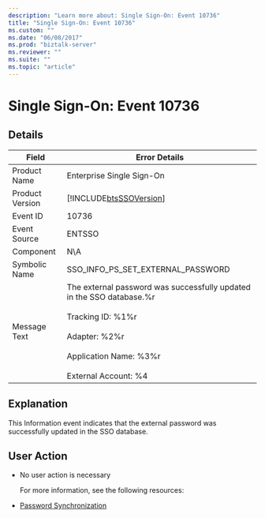 ```yaml
---
description: "Learn more about: Single Sign-On: Event 10736"
title: "Single Sign-On: Event 10736"
ms.custom: ""
ms.date: "06/08/2017"
ms.prod: "biztalk-server"
ms.reviewer: ""
ms.suite: ""
ms.topic: "article"
---
```

# Single Sign-On: Event 10736
## Details  

| Field | Error Details |
|-----------------|---------------------------------------------------------------------------------------------------------------------------------------------------------------------------------------------------|
|  Product Name   |                                                                                     Enterprise Single Sign-On                                                                                     |
| Product Version |                                                                    [!INCLUDE[btsSSOVersion](../includes/btsssoversion-md.md)]                                                                     |
|    Event ID     |                                                                                               10736                                                                                               |
|  Event Source   |                                                                                              ENTSSO                                                                                               |
|    Component    |                                                                                                N\A                                                                                                |
|  Symbolic Name  |                                                                                 SSO_INFO_PS_SET_EXTERNAL_PASSWORD                                                                                 |
|  Message Text   | The external password was successfully updated in the SSO database.%r<br /><br /> Tracking ID: %1%r<br /><br /> Adapter: %2%r<br /><br /> Application Name: %3%r<br /><br /> External Account: %4 |

## Explanation  
 This Information event indicates that the external password was successfully updated in the SSO database.  

## User Action  

- No user action is necessary  

  For more information, see the following resources:  

- [Password Synchronization](../core/password-synchronization2.md)
